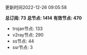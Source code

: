 更新时间2022-12-26 09:05:58

**总订阅: 73**
**总节点: 1414**
**有效节点: 470**
- trojan节点: 133
- v2ray节点: 290
- ss节点: 44
- ssr节点: 3
